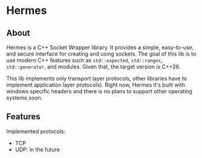 # Hermes

## About

Hermes is a C++ Socket Wrapper library. It provides a simple, easy-to-use, and secure interface for
creating and using sockets. The goal of this lib is to use modern C++ features such as `std::expected`,
`std::ranges`, `std::generator`, and modules. Given that, the target version is C++26.

This lib implements only transport layer protocols, other libraries have to implement application layer protocols).
Right now, Hermes it's built with windows specific headers and there is no plans to support other operating systems
soon.

## Features

Implemented protocols:

- TCP
- UDP: in the future